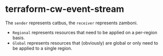 # terraform-cw-event-stream

The `sender` represents catbus, the `receiver` represents zamboni.

* `Regional` represents resources that need to be applied on a per-region basis.
* `Global` represents resources that (obviously) are global or only need to be applied to a single region.

